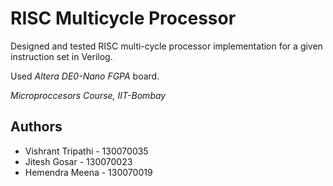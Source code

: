# RISC Multicycle Processor
Designed and tested RISC multi-cycle processor implementation for a given instruction set in Verilog.

Used *Altera DE0-Nano FGPA* board.

*Microproccesors Course, IIT-Bombay*

## Authors
- Vishrant Tripathi - 130070035
- Jitesh Gosar - 130070023
- Hemendra Meena - 130070019

